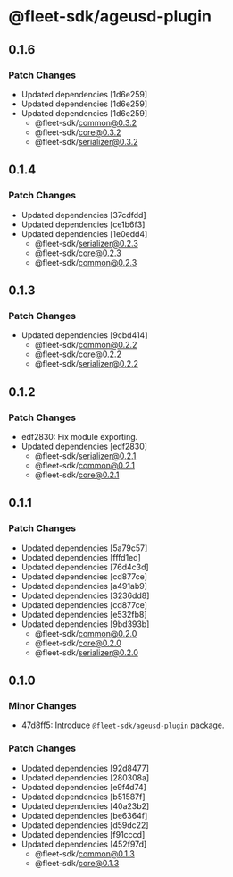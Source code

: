 # @fleet-sdk/ageusd-plugin

## 0.1.6

### Patch Changes

- Updated dependencies [1d6e259]
- Updated dependencies [1d6e259]
- Updated dependencies [1d6e259]
  - @fleet-sdk/common@0.3.2
  - @fleet-sdk/core@0.3.2
  - @fleet-sdk/serializer@0.3.2

## 0.1.4

### Patch Changes

- Updated dependencies [37cdfdd]
- Updated dependencies [ce1b6f3]
- Updated dependencies [1e0edd4]
  - @fleet-sdk/serializer@0.2.3
  - @fleet-sdk/core@0.2.3
  - @fleet-sdk/common@0.2.3

## 0.1.3

### Patch Changes

- Updated dependencies [9cbd414]
  - @fleet-sdk/common@0.2.2
  - @fleet-sdk/core@0.2.2
  - @fleet-sdk/serializer@0.2.2

## 0.1.2

### Patch Changes

- edf2830: Fix module exporting.
- Updated dependencies [edf2830]
  - @fleet-sdk/serializer@0.2.1
  - @fleet-sdk/common@0.2.1
  - @fleet-sdk/core@0.2.1

## 0.1.1

### Patch Changes

- Updated dependencies [5a79c57]
- Updated dependencies [fffd1ed]
- Updated dependencies [76d4c3d]
- Updated dependencies [cd877ce]
- Updated dependencies [a491ab9]
- Updated dependencies [3236dd8]
- Updated dependencies [cd877ce]
- Updated dependencies [e532fb8]
- Updated dependencies [9bd393b]
  - @fleet-sdk/common@0.2.0
  - @fleet-sdk/core@0.2.0
  - @fleet-sdk/serializer@0.2.0

## 0.1.0

### Minor Changes

- 47d8ff5: Introduce `@fleet-sdk/ageusd-plugin` package.

### Patch Changes

- Updated dependencies [92d8477]
- Updated dependencies [280308a]
- Updated dependencies [e9f4d74]
- Updated dependencies [b51587f]
- Updated dependencies [40a23b2]
- Updated dependencies [be6364f]
- Updated dependencies [d59dc22]
- Updated dependencies [f91cccd]
- Updated dependencies [452f97d]
  - @fleet-sdk/common@0.1.3
  - @fleet-sdk/core@0.1.3

